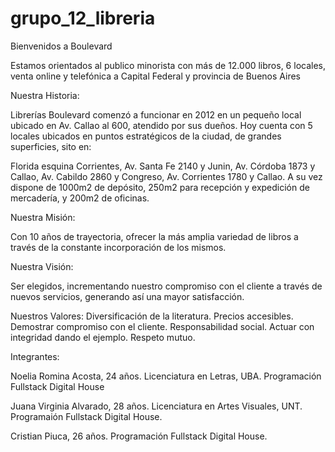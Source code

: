 # grupo_12_libreria

Bienvenidos a Boulevard 

Estamos orientados al publico minorista con más de 12.000 libros, 6 locales, venta online y telefónica a Capital Federal y provincia de Buenos Aires 



Nuestra Historia:

Librerías Boulevard comenzó a funcionar en 2012 en un pequeño local ubicado en Av. Callao al 600, atendido por sus dueños. Hoy cuenta con 5 locales ubicados en puntos estratégicos de la ciudad, de grandes superficies, sito en:

Florida esquina Corrientes,
Av. Santa Fe 2140 y Junin,
Av. Córdoba 1873 y Callao,
Av. Cabildo 2860 y Congreso,
Av. Corrientes 1780 y Callao.
A su vez dispone de 1000m2 de depósito, 250m2 para recepción y expedición de mercadería, y 200m2 de oficinas.

 

Nuestra Misión:

Con 10 años de trayectoria, ofrecer la más amplia variedad de libros a través de la constante incorporación de los mismos.

Nuestra Visión:

Ser elegidos, incrementando nuestro compromiso con el cliente a través de nuevos servicios, generando así una mayor satisfacción.

Nuestros Valores:
Diversificación de la literatura.
Precios accesibles.
Demostrar compromiso con el cliente.
Responsabilidad social.
Actuar con integridad dando el ejemplo.
Respeto mutuo.
 

Integrantes: 

Noelia Romina Acosta, 24 años. Licenciatura en Letras, UBA. Programación Fullstack Digital House

Juana Virginia Alvarado, 28 años. Licenciatura en Artes Visuales, UNT. Programaión Fullstack Digital House.

Cristian Piuca, 26 años. Programación Fullstack Digital House.



